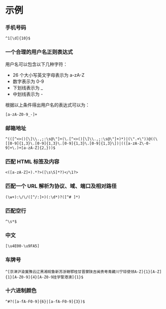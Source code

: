 # 示例

### 手机号码

```
^1[\d]{10}$
```

### 一个合理的用户名正则表达式

用户名可以包含以下几种字符：

-   26 个大小写英文字母表示为 a-zA-Z
-   数字表示为 0-9
-   下划线表示为 \_
-   中划线表示为 -

根据以上条件得出用户名的表达式可以为：

```
[a-zA-Z0-9_-]+
```

### 邮箱地址

```
^(([^<>()[\]\\.,;:\s@\"]+(\.[^<>()[\]\\.,;:\s@\"]+)*)|(\".+\"))@((\[[0-9]{1,3}\.[0-9]{1,3}\.[0-9]{1,3}\.[0-9]{1,3}\])|(([a-zA-Z\-0-9]+\.)+[a-zA-Z]{2,}))$
```

### 匹配 HTML 标签及内容

```
<([a-zA-Z]+).*?>([\s\S]*?)</\1?>
```

### 匹配一个 URL 解析为协议、域、端口及相对路径

```
(\w+):\/\/([^/:]+)(:\d*)?([^# ]*)
```

### 匹配空行

```
^\s*$
```

### 中文

```
[\u4E00-\u9FA5]
```

### 车牌号

```
^[京津沪渝冀豫云辽黑湘皖鲁新苏浙赣鄂桂甘晋蒙陕吉闽贵粤青藏川宁琼使领A-Z]{1}[A-Z]{1}[A-Z0-9]{4}[A-Z0-9挂学警港澳]{1}$
```

### 十六进制颜色

```
^#?([a-fA-F0-9]{6}|[a-fA-F0-9]{3})$
```
